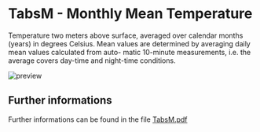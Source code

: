 # TabsM - Monthly Mean Temperature

Temperature two meters above surface, averaged over calendar months (years) in degrees 
Celsius. Mean values are determined by averaging daily mean values calculated from auto-
matic 10-minute measurements, i.e. the average covers day-time and night-time conditions. 

![preview](${base_url}/meteosuisse/Temperature/TabsM/TabsM.png)

## Further informations
Further informations can be found in the file [TabsM.pdf](${base_url}/meteosuisse/Temperature/TabsM/TabsM.pdf)
